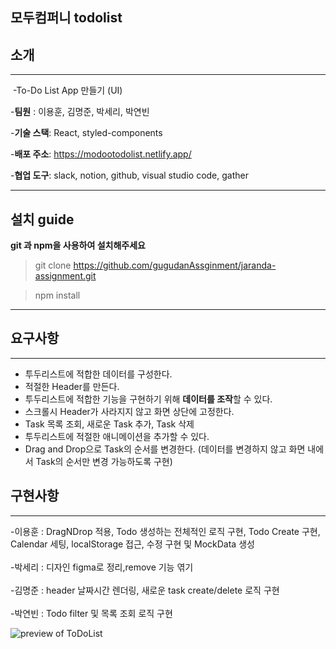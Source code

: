 ## 모두컴퍼니 todolist

## 소개

---

​ -To-Do List App 만들기 (UI)

-**팀원** : 이용훈, 김명준, 박세리, 박연빈

-**기술 스택**: React, styled-components

-**배포 주소**: https://modootodolist.netlify.app/

-**협업 도구**: slack, notion, github, visual studio code, gather

---

## 설치 guide

**git 과 npm을 사용하여 설치해주세요**

> git clone https://github.com/gugudanAssginment/jaranda-assignment.git

> npm install

---

## 요구사항

---

- 투두리스트에 적합한 데이터를 구성한다.
- 적절한 Header를 만든다.
- 투두리스트에 적합한 기능을 구현하기 위해 **데이터를 조작**할 수 있다.
- 스크롤시 Header가 사라지지 않고 화면 상단에 고정한다.
- Task 목록 조회, 새로운 Task 추가, Task 삭제
- 투두리스트에 적절한 애니메이션을 추가할 수 있다.
- Drag and Drop으로 Task의 순서를 변경한다.
  (데이터를 변경하지 않고 화면 내에서 Task의 순서만 변경 가능하도록 구현)

## 구현사항

---

-이용훈 : DragNDrop 적용, Todo 생성하는 전체적인 로직 구현, Todo Create 구현, Calendar 세팅, localStorage 접근, 수정 구현 및 MockData 생성 <br/>
<br/> -박세리 : 디자인 figma로 정리,remove 기능 엮기<br/>
<br/> -김명준 : header 날짜시간 렌더링, 새로운 task create/delete 로직 구현<br/>
<br/> -박연빈 : Todo filter 및 목록 조회 로직 구현<br/>

![preview of ToDoList](https://ifh.cc/g/JSSobo.jpg)
